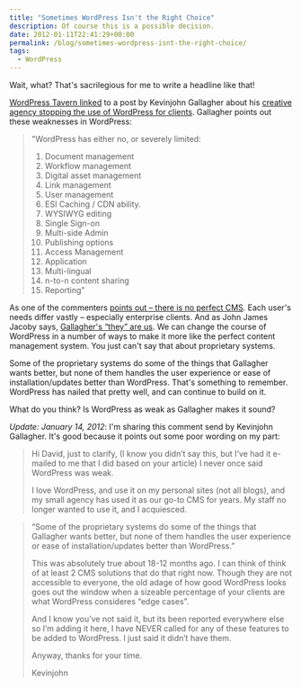 ```yaml
---
title: "Sometimes WordPress Isn't the Right Choice"
description: Of course this is a possible decision.
date: 2012-01-11T22:41:29+00:00
permalink: /blog/sometimes-wordpress-isnt-the-right-choice/
tags:
  - WordPress
---
```


Wait, what? That's sacrilegious for me to write a headline like that!

[WordPress Tavern linked](http://www.wptavern.com/some-orgnizations-and-wordpress-just-dont-mix) to a post by Kevinjohn Gallagher about his [creative agency stopping the use of WordPress for clients](http://kevinjohngallagher.com/2012/01/wordpress-has-left-the-building/). Gallagher points out these weaknesses in WordPress:

> "WordPress has either no, or severely limited:
>
> 1. Document management
> 2. Workflow management
> 3. Digital asset management
> 4. Link management
> 5. User management
> 6. ESI Caching / CDN ability.
> 7. WYSIWYG editing
> 8. Single Sign-on
> 9. Multi-side Admin
> 10. Publishing options
> 11. Access Management
> 12. Application
> 13. Multi-lingual
> 14. n-to-n content sharing
> 15. Reporting"

As one of the commenters [points out – there is no perfect CMS](http://www.wptavern.com/some-orgnizations-and-wordpress-just-dont-mix#comment-17354). Each user's needs differ vastly – especially enterprise clients. And as John James Jacoby says, [Gallagher's &#8220;they&#8221; are us](http://www.wptavern.com/some-orgnizations-and-wordpress-just-dont-mix#comment-17386). We can change the course of WordPress in a number of ways to make it more like the perfect content management system. You just can't say that about proprietary systems.

Some of the proprietary systems do some of the things that Gallagher wants better, but none of them handles the user experience or ease of installation/updates better than WordPress. That's something to remember. WordPress has nailed that pretty well, and can continue to build on it.

What do you think? Is WordPress as weak as Gallagher makes it sound?

_Update: January 14, 2012_: I'm sharing this comment send by Kevinjohn Gallagher. It's good because it points out some poor wording on my part:

> Hi David, just to clarify, (I know you didn’t say this, but I’ve had it e-mailed to me that I did based on your article) I never once said WordPress was weak.
>
> I love WordPress, and use it on my personal sites (not all blogs), and my small agency has used it as our go-to CMS for years. My staff no longer wanted to use it, and I acquiesced.

> “Some of the proprietary systems do some of the things that Gallagher wants better, but none of them handles the user experience or ease of installation/updates better than WordPress.”
>
> This was absolutely true about 18-12 months ago. I can think of think of at least 2 CMS solutions that do that right now. Though they are not accessible to everyone, the old adage of how good WordPress looks goes out the window when a sizeable percentage of your clients are what WordPress consideres “edge cases”.
>
> And I know you’ve not said it, but its been reported everywhere else so I’m adding it here, I have NEVER called for any of these features to be added to WordPress. I just said it didn’t have them.
>
> Anyway, thanks for your time.
>
> Kevinjohn
